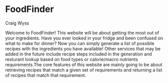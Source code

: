 # FoodFinder
Craig Wyss

Welcome to FoodFinder! This website will be about getting the most out of your ingredients.
Have you ever looked in your fridge and been confused on what to make for dinner? Now you can
simply generate a list of possible recipes with the ingredients you have available! Other services
that may be added in the future include recipe steps included in the generation and resturant lookup
based on food types or calorie/macro nutrients requirements.The core features of this website
are mainly going to be about retrieving recipes that match a given set of requirements and returning a 
list of recipes that match that requirement. 

